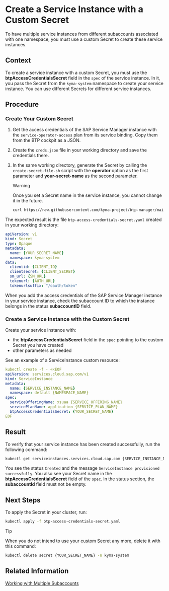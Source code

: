 # Create a Service Instance with a Custom Secret

To have multiple service instances from different subaccounts associated with one namespace, you must use a custom Secret to create these service instances.

## Context

To create a service instance with a custom Secret, you must use the **btpAccessCredentialsSecret** field in the `spec` of the service instance. In it, you pass the Secret from the `kyma-system` namespace to create your service instance. You can use different Secrets for different service instances.

## Procedure

### Create Your Custom Secret

1. Get the access credentials of the SAP Service Manager instance with the `service-operator-access` plan from its service binding. Copy them from the BTP cockpit as a JSON.

2. Create the `creds.json` file in your working directory and save the credentials there.

3. In the same working directory, generate the Secret by calling the `create-secret-file.sh` script with the **operator** option as the first parameter and **your-secret-name**  as the second parameter.

    > [!WARNING] 
    > Once you set a Secret name in the service instance, you cannot change it in the future.

    ```sh
    curl https://raw.githubusercontent.com/kyma-project/btp-manager/main/hack/create-secret-file.sh | bash -s operator {YOUR_SECRET_NAME}
    ```

The expected result is the file `btp-access-credentials-secret.yaml` created in your working directory:

```yaml
apiVersion: v1
kind: Secret
type: Opaque
metadata:
  name: {YOUR_SECRET_NAME}
  namespace: kyma-system
data:
  clientid: {CLIENT_ID}
  clientsecret: {CLIENT_SECRET}
  sm_url: {SM_URL}
  tokenurl: {AUTH_URL}
  tokenurlsuffix: "/oauth/token"
```

When you add the access credentials of the SAP Service Manager instance in your service instance, check the subaccount ID to which the instance belongs in the status **subaccountID** field. 

### Create a Service Instance with the Custom Secret

Create your service instance with:
* the **btpAccessCredentialsSecret** field in the `spec` pointing to the custom Secret you have created
*  other parameters as needed

See an example of a ServiceInstance custom resource: <!-- why not placeholders??? REMOVE WHAT'S NOT NEEDED!!!!!-->

```yaml
kubectl create -f - <<EOF
apiVersion: services.cloud.sap.com/v1
kind: ServiceInstance
metadata:
  name: {SERVICE_INSTANCE_NAME}
  namespace: default {NAMESPACE_NAME}
spec:
  serviceOfferingName: xsuaa {SERVICE_OFFERING_NAME}
  servicePlanName: application {SERVICE_PLAN_NAME}
  btpAccessCredentialsSecret: {YOUR_SECRET_NAME}
EOF
```

## Result

To verify that your service instance has been created successfully, run the following command:

```bash
kubectl get serviceinstances.services.cloud.sap.com {SERVICE_INSTANCE_NAME} -o yaml
```

You see the status `Created` and the message `ServiceInstance provisioned successfully`.
You also see your Secret name in the **btpAccessCredentialsSecret** field of the `spec`.
In the status section, the **subaccountId** field must not be empty. <!-- move this sentence to line 44??-->

## Next Steps <!--what about this section? move? delete? add instance deletion instructions?-->

To apply the Secret in your cluster, run:

```sh
kubectl apply -f btp-access-credentials-secret.yaml
```

> [!TIP]
> When you do not intend to use your custom Secret any more, delete it with this command:
> ```bash
> kubectl delete secret {YOUR_SECRET_NAME} -n kyma-system
>  ```

## Related Information

[Working with Multiple Subaccounts](03-20-multitenancy.md)